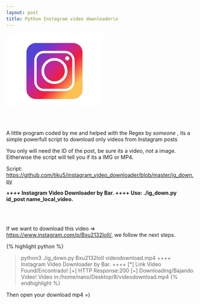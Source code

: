 ```yaml
---
layout: post
title: Python Instagram video downloader\n
---
```


![Instagram Image](/images/index.jpeg)

<br><br>

A little program coded by me and helped with the Regex by *someone* , its a simple powerfull script to download only videos from Instagram posts

You only will need the ID of the post, be sure its a video, not a image. Eitherwise the script will tell you if its a IMG or MP4.

Script: https://github.com/tiku5/instagram_video_downloader/blob/master/ig_down.py

<b>
++++ Instagram Video Downloader by Bar. ++++
Uso: ./ig_down.py id_post name_local_video.
</b>

<br><br>

If we want to download this video => https://www.instagram.com/p/Bxu2132IoII/, we follow the next steps.

{% highlight python %}
> python3 ./ig_down.py Bxu2132IoII videodownload.mp4
++++ Instagram Video Downloader by Bar. ++++
[*] Link Video Found/Encontrado!
[+] HTTP Response:200
[+] Downloading/Bajando Video!
Video in:/home/nano/Desktop/8/videodownload.mp4
{% endhighlight %}

Then open your download mp4 =)

